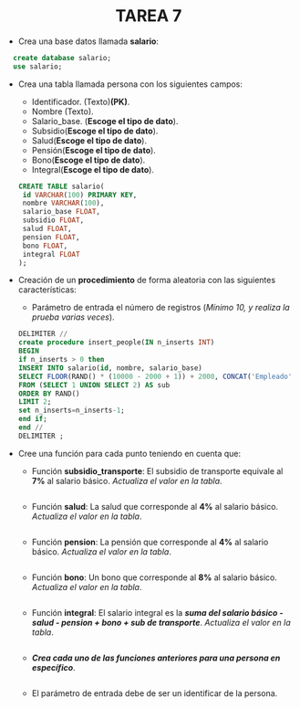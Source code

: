 <div align="center">

# TAREA 7

</div>

- Crea una base datos llamada __salario__:

```sql
  create database salario;
  use salario;
```
   
- Crea una tabla llamada persona con los siguientes campos:
    - Identificador. (Texto)__(PK)__.
    - Nombre (Texto).
    - Salario_base. (__Escoge el tipo de dato__).
    - Subsidio(__Escoge el tipo de dato__).
    - Salud(__Escoge el tipo de dato__).
    - Pensión(__Escoge el tipo de dato__).
    - Bono(__Escoge el tipo de dato__).
    - Integral(__Escoge el tipo de dato__).


  ```sql
  CREATE TABLE salario(
   id VARCHAR(100) PRIMARY KEY,
   nombre VARCHAR(100),
   salario_base FLOAT,
   subsidio FLOAT,
   salud FLOAT,
   pension FLOAT,
   bono FLOAT,
   integral FLOAT
  );
  ```

- Creación de un __procedimiento__ de forma aleatoria con las siguientes características:
    - Parámetro de entrada el número de registros (_Mínimo 10, y realiza la prueba varias veces_).
 
    ```sql
  DELIMITER //
  create procedure insert_people(IN n_inserts INT) 
   BEGIN
    if n_inserts > 0 then
    INSERT INTO salario(id, nombre, salario_base)
    SELECT FLOOR(RAND() * (10000 - 2000 + 1)) + 2000, CONCAT('Empleado', FLOOR(RAND() * (100 - 1 + 1)) + 1, FLOOR(RAND() * (3000 - 1 +1)) + 1
    FROM (SELECT 1 UNION SELECT 2) AS sub
    ORDER BY RAND()
    LIMIT 2;
    set n_inserts=n_inserts-1;
    end if;
    end //
    DELIMITER ; 
    ```

- Cree una función para cada punto teniendo en cuenta que:
    - Función __subsidio_transporte__: El subsidio de transporte equivale al __7%__ al salario básico. _Actualiza el valor en la tabla_.

      ```sql

      ```
      
    - Función __salud__: La salud que corresponde al __4%__ al salario básico.  _Actualiza el valor en la tabla_.

      ```sql

      ```
      
    - Función __pension__: La pensión que corresponde al __4%__ al salario básico.  _Actualiza el valor en la tabla_.

      ```sql

      ```
      
    - Función __bono__: Un bono que corresponde al __8%__ al salario básico. _Actualiza el valor en la tabla_.
 
      ```sql

      ```
      
    - Función __integral__: El salario integral es la ___suma del salario básico - salud - pension + bono + sub de transporte___. _Actualiza el valor en la tabla_.

      ```sql

      ```
      
    - ___Crea cada uno de las funciones anteriores para una persona en específico___.
 
      ```sql

      ```
      
    - El parámetro de entrada debe de ser un identificar de la persona.
 
      ```sql

      ```
